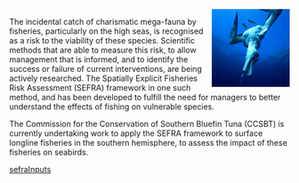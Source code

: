 <img src='seabird.jpg' align="right" height="140" />

The incidental catch of charismatic mega-fauna by fisheries, particularly on the high seas, is recognised as a risk to the viability of these species. Scientific methods that are able to measure this risk, to allow management that is informed, and to identify the success or failure of current interventions, are being actively researched. The Spatially Explicit Fisheries Risk Assessment (SEFRA) framework in one such method, and has been developed to fulfill the need for managers to better understand the effects of fishing on vulnerable species.

The Commission for the Conservation of Southern Bluefin Tuna (CCSBT) is currently undertaking work to apply the SEFRA framework to surface longline fisheries in the southern hemisphere, to assess the impact of these fisheries on seabirds.     


[sefraInputs](https://sefra-seabirds.github.io/sefraInputs)
